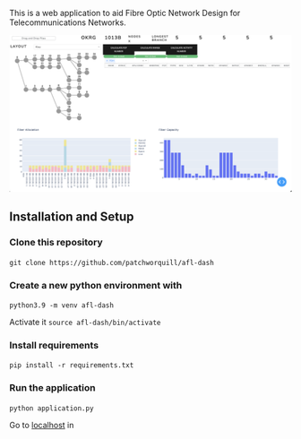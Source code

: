 This is a web application to aid Fibre Optic Network Design for Telecommunications Networks.

![App](assets/images/afl-dash_2022-05-24.png)

## Installation and Setup

### Clone this repository
`git clone https://github.com/patchworquill/afl-dash`

### Create a new python environment with
`python3.9 -m venv afl-dash`

Activate it
`source afl-dash/bin/activate`

### Install requirements
`pip install -r requirements.txt`

### Run the application
`python application.py`

Go to [localhost](http://127.0.0.1:8050) in

